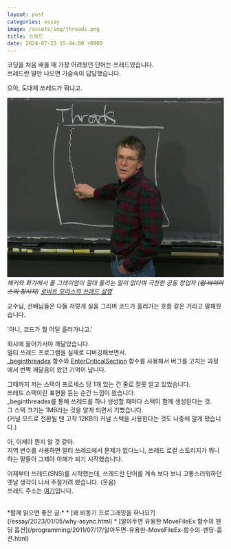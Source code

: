```yaml
---
layout: post
categories: essay
image: /assets/img/threads.png
title: 쓰레드
date: 2024-07-22 15:44:00 +0900
---
```


코딩을 처음 배울 때 가장 어려웠던 단어는 쓰레드였습니다.  
쓰레드란 말만 나오면 가슴속이 답답했습니다.

으아, 도대체 쓰레드가 뭐냐고.

![쓰레드를 설명](/assets/img/threads.png)  
*해커와 화가에서 폴 그레이엄이 절대 틀리는 일이 없다며 극찬한 공동 창업자 (~~웜 바이러스의 창시자~~) [로버트 모리스의 쓰레드 설명](https://youtu.be/gA4YXUJX7t8?si=LzqB0gsEXn-nIns2&t=280)*  

교수님, 선배님들은 다들 저렇게 실을 그리며 코드가 흘러가는 흐름 같은 거라고 말해줬습니다.

'아니, 코드가 뭘 어딜 흘러가냐고.'

회사에 들어가서야 깨달았습니다.  
멀티 쓰레드 프로그램을 실제로 디버깅해보면서.  
[_beginthreadex](https://learn.microsoft.com/en-us/cpp/c-runtime-library/reference/beginthread-beginthreadex?view=msvc-170) 함수와 [EnterCriticalSection](https://learn.microsoft.com/ko-kr/windows/win32/api/synchapi/nf-synchapi-entercriticalsection) 함수를 사용해서 버그를 고치는 과정에서 번쩍 깨달음이 왔던 기억이 납니다.

그때까지 저는 스택이 프로세스 당 1개 있는 건 줄로 잘못 알고 있었습니다.  
쓰레드 스택이란 표현을 듣는 순간 느낌이 왔습니다.  
_beginthreadex를 통해 쓰레드를 하나 생성할 때마다 스택이 함께 생성된다는 것.  
그 스택 크기는 1MB라는 것을 알게 되면서 기뻤습니다.  
(커널 모드로 전환될 땐 고작 12KB의 커널 스택을 사용한다는 것도 나중에 알게 됐습니다.)

아, 이제야 뭔지 알 것 같아.  
지역 변수를 사용하면 멀티 쓰레드에서 문제가 없다느니, 쓰레드 로컬 스토리지가 뭐니 하는 말들이 그제야 이해가 되기 시작했습니다.

어제부터 쓰레드(SNS)를 시작했는데, 쓰레드란 단어를 계속 보다 보니 고통스러워하던 옛날 생각이 나서 주절거려 봤습니다. (웃음)  
쓰레드 주소는 [여기](https://www.threads.net/@jehokim)입니다.

<br>
*함께 읽으면 좋은 글:*
* [왜 비동기 프로그래밍을 하나요?](/essay/2023/01/05/why-async.html)
* [알아두면 유용한 MoveFileEx 함수의 펜딩 옵션](/programming/2011/07/17/알아두면-유용한-MoveFileEx-함수의-펜딩-옵션.html)